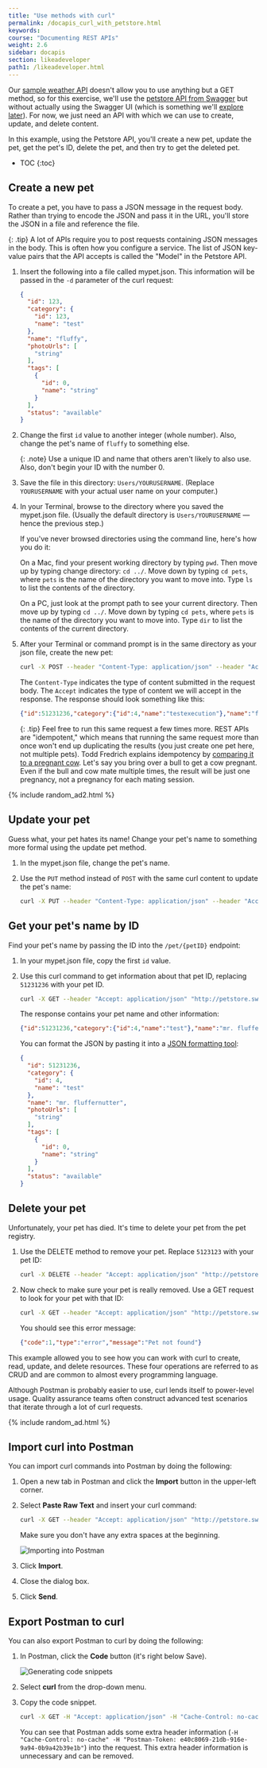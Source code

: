 ```yaml
---
title: "Use methods with curl"
permalink: /docapis_curl_with_petstore.html
keywords:
course: "Documenting REST APIs"
weight: 2.6
sidebar: docapis
section: likeadeveloper
path1: /likeadeveloper.html
---
```


Our [sample weather API](docapis_scenario_for_using_weather_api.html) doesn't allow you to use anything but a GET method, so for this exercise, we'll use the [petstore API from Swagger](http://petstore.swagger.io/) but without actually using the Swagger UI (which is something we'll [explore later](pubapis_swagger_intro.html)). For now, we just need an API with which we can use to create, update, and delete content.

In this example, using the Petstore API, you'll create a new pet, update the pet, get the pet's ID, delete the pet, and then try to get the deleted pet.

* TOC
{:toc}

## Create a new pet

To create a pet, you have to pass a JSON message in the request body. Rather than trying to encode the JSON and pass it in the URL, you'll store the JSON in a file and reference the file.

{: .tip}
A lot of APIs require you to post requests containing JSON messages in the body. This is often how you configure a service. The list of JSON key-value pairs that the API accepts is called the "Model" in the Petstore API.

1.  Insert the following into a file called mypet.json. This information will be passed in the `-d` parameter of the curl request:

    ```json
    {
      "id": 123,
      "category": {
        "id": 123,
        "name": "test"
      },
      "name": "fluffy",
      "photoUrls": [
        "string"
      ],
      "tags": [
        {
          "id": 0,
          "name": "string"
        }
      ],
      "status": "available"
    }
    ```

2.  Change the first `id` value to another integer (whole number). Also, change the pet's name of `fluffy` to something else.

    {: .note}
    Use a unique ID and name that others aren't likely to also use. Also, don't begin your ID with the number 0.

3.  Save the file in this directory: `Users/YOURUSERNAME`. (Replace `YOURUSERNAME` with your actual user name on your computer.)
4.  In your Terminal, browse to the directory where you saved the mypet.json file. (Usually the default directory is `Users/YOURUSERNAME` &mdash; hence the previous step.)

    If you've never browsed directories using the command line, here's how you do it:

    On a Mac, find your present working directory by typing `pwd`. Then move up by typing change directory: `cd ../`. Move down by typing `cd pets`, where `pets` is the name of the directory you want to move into. Type `ls` to list the contents of the directory.

    On a PC, just look at the prompt path to see your current directory. Then move up by typing `cd ../`. Move down by typing `cd pets`, where `pets` is the name of the directory you want to move into. Type `dir` to list the contents of the current directory.

3.  After your Terminal or command prompt is in the same directory as your json file, create the new pet:

    ```bash
    curl -X POST --header "Content-Type: application/json" --header "Accept: application/json" -d @mypet.json "http://petstore.swagger.io/v2/pet"
    ```

    The `Content-Type` indicates the type of content submitted in the request body. The `Accept` indicates the type of content we will accept in the response. The response should look something like this:

    ```json
    {"id":51231236,"category":{"id":4,"name":"testexecution"},"name":"fluffernutter","photoUrls":["string"],"tags":[{"id":0,"name":"string"}],"status":"available"}
    ```

    {: .tip}
    Feel free to run this same request a few times more. REST APIs are \"idempotent,\" which means that running the same request more than once won't end up duplicating the results (you just create one pet here, not multiple pets). Todd Fredrich explains idempotency by [comparing it to a pregnant cow](http://www.restapitutorial.com/lessons/idempotency.html). Let's say you bring over a bull to get a cow pregnant. Even if the bull and cow mate multiple times, the result will be just one pregnancy, not a pregnancy for each mating session.

{% include random_ad2.html %}

## Update your pet

Guess what, your pet hates its name! Change your pet's name to something more formal using the update pet method.

1.  In the mypet.json file, change the pet's name.
2.  Use the `PUT` method instead of `POST` with the same curl content to update the pet's name:

    ```bash
    curl -X PUT --header "Content-Type: application/json" --header "Accept: application/json" -d @mypet.json "http://petstore.swagger.io/v2/pet"
    ```

## Get your pet's name by ID

Find your pet's name by passing the ID into the `/pet/{petID}` endpoint:

1.  In your mypet.json file, copy the first `id` value.
2.  Use this curl command to get information about that pet ID, replacing `51231236` with your pet ID.

    ```bash
    curl -X GET --header "Accept: application/json" "http://petstore.swagger.io/v2/pet/51231236"
    ```

    The response contains your pet name and other information:

    ```json
    {"id":51231236,"category":{"id":4,"name":"test"},"name":"mr. fluffernutter","photoUrls":["string"],"tags":[{"id":0,"name":"string"}],"status":"available"}
    ```

    You can format the JSON by pasting it into a [JSON formatting tool](http://jsonprettyprint.com/):

    ```json
    {
      "id": 51231236,
      "category": {
        "id": 4,
        "name": "test"
      },
      "name": "mr. fluffernutter",
      "photoUrls": [
        "string"
      ],
      "tags": [
        {
          "id": 0,
          "name": "string"
        }
      ],
      "status": "available"
    }
    ```

## Delete your pet

Unfortunately, your pet has died. It's time to delete your pet from the pet registry.

1.  Use the DELETE method to remove your pet. Replace `5123123` with your pet ID:

    ```bash
    curl -X DELETE --header "Accept: application/json" "http://petstore.swagger.io/v2/pet/5123123"
    ```

2.  Now check to make sure your pet is really removed. Use a GET request to look for your pet with that ID:

    ```bash
    curl -X GET --header "Accept: application/json" "http://petstore.swagger.io/v2/pet/5123123"
    ```

    You should see this error message:

    ```json
    {"code":1,"type":"error","message":"Pet not found"}
    ```

This example allowed you to see how you can work with curl to create, read, update, and delete resources. These four operations are referred to as CRUD and are common to almost every programming language.

Although Postman is probably easier to use, curl lends itself to power-level usage. Quality assurance teams often construct advanced test scenarios that iterate through a lot of curl requests.

{% include random_ad.html %}

## Import curl into Postman

You can import curl commands into Postman by doing the following:

1.  Open a new tab in Postman and click the **Import** button in the upper-left corner.
2.  Select **Paste Raw Text** and insert your curl command:

    ```bash
    curl -X GET --header "Accept: application/json" "http://petstore.swagger.io/v2/pet/5123123"
    ```

    Make sure you don't have any extra spaces at the beginning.

    <img src="images/postmanimport.png" class="small" alt="Importing into Postman" />


3.  Click **Import**.
4.  Close the dialog box.
5.  Click **Send**.

## Export Postman to curl

You can also export Postman to curl by doing the following:

1.  In Postman, click the **Code** button (it's right below Save).

    <img class="medium" src="images/postmangeneratecodesnippet.png" alt="Generating code snippets" />

2.  Select **curl** from the drop-down menu.
3.  Copy the code snippet.

    ```bash
    curl -X GET -H "Accept: application/json" -H "Cache-Control: no-cache" -H "Postman-Token: e40c8069-21db-916e-9a94-0b9a42b39e1b" 'http://petstore.swagger.io/v2/pet/5123123'
    ```

    You can see that Postman adds some extra header information (`-H "Cache-Control: no-cache" -H "Postman-Token: e40c8069-21db-916e-9a94-0b9a42b39e1b"`) into the request. This extra header information is unnecessary and can be removed.
